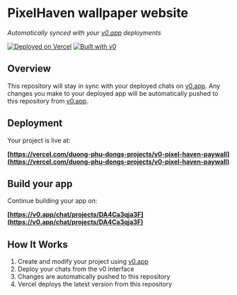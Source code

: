 # PixelHaven wallpaper website

*Automatically synced with your [v0.app](https://v0.app) deployments*

[![Deployed on Vercel](https://img.shields.io/badge/Deployed%20on-Vercel-black?style=for-the-badge&logo=vercel)](https://vercel.com/duong-phu-dongs-projects/v0-pixel-haven-paywall)
[![Built with v0](https://img.shields.io/badge/Built%20with-v0.app-black?style=for-the-badge)](https://v0.app/chat/projects/DA4Ca3qja3F)

## Overview

This repository will stay in sync with your deployed chats on [v0.app](https://v0.app).
Any changes you make to your deployed app will be automatically pushed to this repository from [v0.app](https://v0.app).

## Deployment

Your project is live at:

**[https://vercel.com/duong-phu-dongs-projects/v0-pixel-haven-paywall](https://vercel.com/duong-phu-dongs-projects/v0-pixel-haven-paywall)**

## Build your app

Continue building your app on:

**[https://v0.app/chat/projects/DA4Ca3qja3F](https://v0.app/chat/projects/DA4Ca3qja3F)**

## How It Works

1. Create and modify your project using [v0.app](https://v0.app)
2. Deploy your chats from the v0 interface
3. Changes are automatically pushed to this repository
4. Vercel deploys the latest version from this repository
